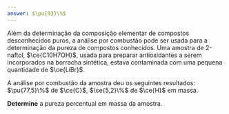 ```yaml
---
answer: $\pu{93}\%$
---
```


Além da determinação da composição elementar de compostos desconhecidos puros, a análise por combustão pode ser usada para a determinação da pureza de compostos conhecidos. Uma amostra de 2-naftol, $\ce{C10H7OH}$, usada para preparar antioxidantes a serem incorporados na borracha sintética, estava contaminada com uma pequena quantidade de $\ce{LiBr}$. 

A análise por combustão da amostra deu os seguintes resultados: $\pu{77,5}\%$ de $\ce{C}$, $\ce{5,2}\%$ de $\ce{H}$ em massa.

**Determine** a pureza percentual em massa da amostra.
